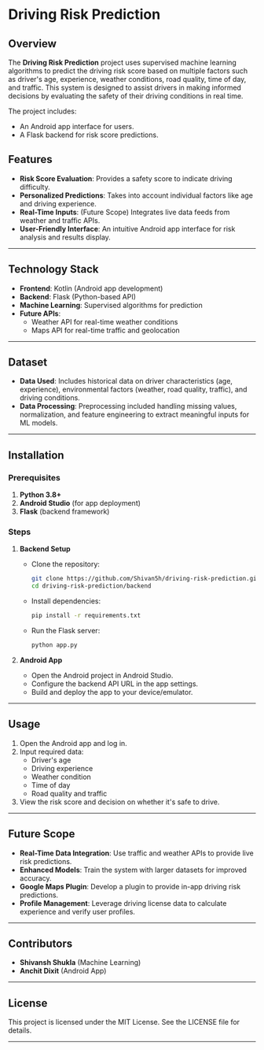 # Driving Risk Prediction  

## Overview  
The **Driving Risk Prediction** project uses supervised machine learning algorithms to predict the driving risk score based on multiple factors such as driver's age, experience, weather conditions, road quality, time of day, and traffic. This system is designed to assist drivers in making informed decisions by evaluating the safety of their driving conditions in real time.  

The project includes:  
- An Android app interface for users.  
- A Flask backend for risk score predictions.  

## Features  
- **Risk Score Evaluation**: Provides a safety score to indicate driving difficulty.  
- **Personalized Predictions**: Takes into account individual factors like age and driving experience.  
- **Real-Time Inputs**: (Future Scope) Integrates live data feeds from weather and traffic APIs.  
- **User-Friendly Interface**: An intuitive Android app interface for risk analysis and results display.  

---

## Technology Stack  
- **Frontend**: Kotlin (Android app development)  
- **Backend**: Flask (Python-based API)  
- **Machine Learning**: Supervised algorithms for prediction  
- **Future APIs**:  
  - Weather API for real-time weather conditions  
  - Maps API for real-time traffic and geolocation  

---

## Dataset  
- **Data Used**: Includes historical data on driver characteristics (age, experience), environmental factors (weather, road quality, traffic), and driving conditions.  
- **Data Processing**: Preprocessing included handling missing values, normalization, and feature engineering to extract meaningful inputs for ML models.  

---

## Installation  

### Prerequisites  
1. **Python 3.8+**  
2. **Android Studio** (for app deployment)  
3. **Flask** (backend framework)  

### Steps  
1. **Backend Setup**  
   - Clone the repository:  
     ```bash  
     git clone https://github.com/Shivan5h/driving-risk-prediction.git  
     cd driving-risk-prediction/backend  
     ```  
   - Install dependencies:  
     ```bash  
     pip install -r requirements.txt  
     ```  
   - Run the Flask server:  
     ```bash  
     python app.py  
     ```  

2. **Android App**  
   - Open the Android project in Android Studio.  
   - Configure the backend API URL in the app settings.  
   - Build and deploy the app to your device/emulator.  

---

## Usage  
1. Open the Android app and log in.  
2. Input required data:  
   - Driver's age  
   - Driving experience  
   - Weather condition  
   - Time of day  
   - Road quality and traffic  
3. View the risk score and decision on whether it's safe to drive.  

---

## Future Scope  
- **Real-Time Data Integration**: Use traffic and weather APIs to provide live risk predictions.  
- **Enhanced Models**: Train the system with larger datasets for improved accuracy.  
- **Google Maps Plugin**: Develop a plugin to provide in-app driving risk predictions.  
- **Profile Management**: Leverage driving license data to calculate experience and verify user profiles.  

---

## Contributors  
- **Shivansh Shukla** (Machine Learning)  
- **Anchit Dixit** (Android App)  

---

## License  
This project is licensed under the MIT License. See the LICENSE file for details.  

---  
